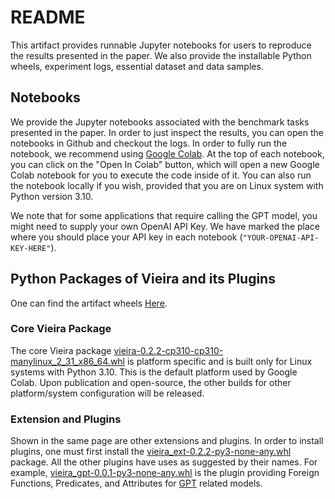 # README

This artifact provides runnable Jupyter notebooks for users to reproduce the results presented in the paper.
We also provide the installable Python wheels, experiment logs, essential dataset and data samples.

## Notebooks

We provide the Jupyter notebooks associated with the benchmark tasks presented in the paper.
In order to just inspect the results, you can open the notebooks in Github and checkout the logs.
In order to fully run the notebook, we recommend using [Google Colab](https://colab.google/).
At the top of each notebook, you can click on the "Open In Colab" button, which will open a new Google Colab notebook for you to execute the code inside of it.
You can also run the notebook locally if you wish, provided that you are on Linux system with Python version 3.10.

We note that for some applications that require calling the GPT model, you might need to supply your own OpenAI API Key.
We have marked the place where you should place your API key in each notebook (`"YOUR-OPENAI-API-KEY-HERE"`).

## Python Packages of Vieira and its Plugins

One can find the artifact wheels [Here](https://github.com/vieira-artifact/vieira-artifact-aaai24/releases/tag/v0.2.2).

### Core Vieira Package

The core Vieira package [vieira-0.2.2-cp310-cp310-manylinux_2_31_x86_64.whl](https://github.com/vieira-artifact/vieira-artifact-aaai24/releases/download/v0.2.2/vieira-0.2.2-cp310-cp310-manylinux_2_31_x86_64.whl) is platform specific and is built only for Linux systems with Python 3.10.
This is the default platform used by Google Colab.
Upon publication and open-source, the other builds for other platform/system configuration will be released.

### Extension and Plugins

Shown in the same page are other extensions and plugins.
In order to install plugins, one must first install the [vieira_ext-0.2.2-py3-none-any.whl](https://github.com/vieira-artifact/vieira-artifact-aaai24/releases/download/v0.2.2/vieira_ext-0.2.2-py3-none-any.whl) package.
All the other plugins have uses as suggested by their names.
For example, [vieira_gpt-0.0.1-py3-none-any.whl](https://github.com/vieira-artifact/vieira-artifact-aaai24/releases/download/v0.2.2/vieira_gpt-0.0.1-py3-none-any.whl) is the plugin providing Foreign Functions, Predicates, and Attributes for [GPT](https://openai.com/gpt-4) related models.
